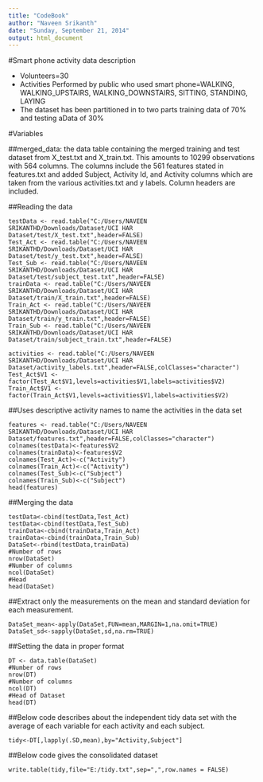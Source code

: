 ```yaml
---
title: "CodeBook"
author: "Naveen Srikanth"
date: "Sunday, September 21, 2014"
output: html_document
---
```

#Smart phone activity data description
- Volunteers=30
- Activities Performed by public who used smart phone=WALKING, WALKING_UPSTAIRS, WALKING_DOWNSTAIRS, SITTING, STANDING, LAYING
- The dataset has been partitioned in to two parts training data of 70% and testing aData of 30%

#Variables

##merged_data: the data table containing the merged training and test dataset from X_test.txt and X_train.txt. This amounts to 10299 observations with 564 columns. The columns include the 561 features stated in features.txt and added Subject, Activity Id, and Activity columns which are taken from the various activities.txt and y labels. Column headers are included.

##Reading the data
```{r}
testData <- read.table("C:/Users/NAVEEN SRIKANTHD/Downloads/Dataset/UCI HAR Dataset/test/X_test.txt",header=FALSE)
Test_Act <- read.table("C:/Users/NAVEEN SRIKANTHD/Downloads/Dataset/UCI HAR Dataset/test/y_test.txt",header=FALSE)
Test_Sub <- read.table("C:/Users/NAVEEN SRIKANTHD/Downloads/Dataset/UCI HAR Dataset/test/subject_test.txt",header=FALSE)
trainData <- read.table("C:/Users/NAVEEN SRIKANTHD/Downloads/Dataset/UCI HAR Dataset/train/X_train.txt",header=FALSE)
Train_Act <- read.table("C:/Users/NAVEEN SRIKANTHD/Downloads/Dataset/UCI HAR Dataset/train/y_train.txt",header=FALSE)
Train_Sub <- read.table("C:/Users/NAVEEN SRIKANTHD/Downloads/Dataset/UCI HAR Dataset/train/subject_train.txt",header=FALSE)

activities <- read.table("C:/Users/NAVEEN SRIKANTHD/Downloads/Dataset/UCI HAR Dataset/activity_labels.txt",header=FALSE,colClasses="character")
Test_Act$V1 <- factor(Test_Act$V1,levels=activities$V1,labels=activities$V2)
Train_Act$V1 <- factor(Train_Act$V1,levels=activities$V1,labels=activities$V2)

```


##Uses descriptive activity names to name the activities in the data set
```{r}
features <- read.table("C:/Users/NAVEEN SRIKANTHD/Downloads/Dataset/UCI HAR Dataset/features.txt",header=FALSE,colClasses="character")
colnames(testData)<-features$V2
colnames(trainData)<-features$V2
colnames(Test_Act)<-c("Activity")
colnames(Train_Act)<-c("Activity")
colnames(Test_Sub)<-c("Subject")
colnames(Train_Sub)<-c("Subject")
head(features)
```
##Merging the data
```{r}
testData<-cbind(testData,Test_Act)
testData<-cbind(testData,Test_Sub)
trainData<-cbind(trainData,Train_Act)
trainData<-cbind(trainData,Train_Sub)
DataSet<-rbind(testData,trainData)
#Number of rows
nrow(DataSet)
#Number of columns
ncol(DataSet)
#Head
head(DataSet)
```

##Extract only the measurements on the mean and standard deviation for each measurement.
```{r}
DataSet_mean<-apply(DataSet,FUN=mean,MARGIN=1,na.omit=TRUE)
DataSet_sd<-sapply(DataSet,sd,na.rm=TRUE)
```

##Setting the data in proper format
```{r}
DT <- data.table(DataSet)
#Number of rows
nrow(DT)
#Number of columns
ncol(DT)
#Head of Dataset
head(DT)
```

##Below code describes about the independent tidy data set with the average of each variable for each activity and each subject.
```{r}
tidy<-DT[,lapply(.SD,mean),by="Activity,Subject"]
```

##Below code gives the consolidated dataset 
```{r}
write.table(tidy,file="E:/tidy.txt",sep=",",row.names = FALSE)
```